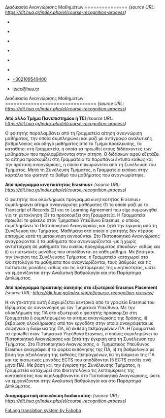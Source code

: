 Διαδικασία Αναγνώρισης Μαθημάτων
===============    *(source URL: https://dit.hua.gr/index.php/el/course-recognition-process)*

*   [](https://www.facebook.com/ditharokopio)
*   [](https://www.youtube.com/channel/UCEHkYirpXF1nSLxDCrfDZ4A)
*   [](https://www.linkedin.com/company/77699385)
*   [](https://www.instagram.com/dithua)

*   [](https://dit.hua.gr/index.php/el/course-recognition-process)
*   [](https://dit.hua.gr/index.php/en/course-recognition-process)

*   [+302109549400](tel:+302109549400)
*   [itsec@hua.gr](mailto:itsec@hua.gr)

Διαδικασία Αναγνώρισης Μαθημάτων
================================  *(source URL: https://dit.hua.gr/index.php/el/course-recognition-process)*

**Από άλλο Τμήμα Πανεπιστημίου ή ΤΕΙ**  *(source URL: https://dit.hua.gr/index.php/el/course-recognition-process)*

Ο φοιτητής παραλαμβάνει από τη Γραμματεία αίτηση αναγνώριση μαθήματος, την οποία συμπληρώνει και μαζί με αντίγραφο αναλυτικής βαθμολογίας και οδηγό μαθήματος από το Τμήμα προέλευσης, τα καταθέτει στη Γραμματεία, η οποία τα προωθεί στους διδάσκοντες των μαθημάτων που περιλαμβάνονται στην αίτηση. Ο διδάσκων αφού εξετάζει το αίτημα προσκομίζει στη Γραμματεία τα παραπάνω έντυπα καθώς και την πρόταση αναγνώρισης, η οποία επικυρώνεται από τη Συνέλευση του Τμήματος. Μετά τη Συνέλευση Τμήματος, η Γραμματεία εισάγει στην καρτέλα του φοιτητή το βαθμό του μαθήματος που αναγνωρίστηκε.

**Από πρόγραμμα κινητικότητας Erasmus+**  *(source URL: https://dit.hua.gr/index.php/el/course-recognition-process)*

O φοιτητής που ολοκλήρωσε πρόγραμμα κινητικότητας Erasmus+ συμπληρώνει αίτημα αναγνώρισης μαθήματος (1) το οποίο μαζί με το Transcript of Records (2) και το Learning Agreement που είχε συμφωνηθεί για τη μετακίνηση (3) τα προσκομίζει στη Γραμματεία. Η Γραμματεία προωθεί το φάκελο στον Τμηματικό Υπεύθυνο Erasmus, ο οποίος συμπληρώνει το Πιστοποιητικό Αναγνώρισης και ζητά την έγκριση από τη Συνέλευση του Τμήματος. Μαθήματα στα οποία ο φοιτητής δεν πέρασε επιτυχώς κατά τη μετακίνηση αγνοούνται. Στο Πιστοποιητικό Αναγνώρισης αναγράφονται i) τα μαθήματα που αναγνωρίζονται -με ή χωρίς αντιστοίχιση σε μαθήματα του οικείου προγράμματος σπουδών- καθώς και ii) οι πιστωτικές μονάδες που αποδίδονται σε κάθε μάθημα. Με βάση και την έγκριση της Συνέλευσης Τμήματος, η Γραμματεία καταχωρεί στο Φοιτητολόγιο τα μαθήματα που αναγνωρίζονται, τους βαθμούς και τις πιστωτικές μονάδες καθώς και τις λεπτομέρειες της κινητικότητας, ώστε να εμφανίζονται στην Αναλυτική Βαθμολογία και στο Παράρτημα Διπλώματος.

**Από πρόγραμμα πρακτικής άσκησης στο εξωτερικό Erasmus Placement**  *(source URL: https://dit.hua.gr/index.php/el/course-recognition-process)*

Η κινητικότητα αυτή διαχειρίζεται κεντρικά από το γραφείο Erasmus του Ιδρύματος σε συνεννόηση με τον Τμηματικό Υπεύθυνο. Με την ολοκλήρωση της ΠΑ στο εξωτερικό ο φοιτητής προσκομίζει στη Γραμματεία i) συμπληρωμένο το αίτημα αναγνώρισης της δράσης, ii) βεβαίωση ολοκλήρωσης από τον εργοδότη στην οποία αναγράφεται με σαφήνεια η διάρκεια της ΠΑ, iii) έκθεση πεπραγμένων ΠΑ. Η Γραμματεία τα προωθεί στον Τμηματικό Υπεύθυνο Erasmus, ο οποίος συμπληρώνει το Πιστοποιητικό Αναγνώρισης και ζητά την έγκριση από τη Συνέλευση του Τμήματος. Στο Πιστοποιητικό Αναγνώρισης, ο  Τμηματικός Υπεύθυνος Erasmus αναγράφει i) το φορέα εκπόνησης της ΠΑ, ii) τη βαθμολογία με βάση την αξιολόγηση της έκθεσης πεπραγμένων, iii) τη διάρκεια της ΠΑ και τις πιστωτικές μονάδες ECTS που αποδίδονται (5 ECTS credits ανά μήνα ΠΑ). Με βάση και την έγκριση της Συνέλευσης Τμήματος, η Γραμματεία καταχωρεί στο Φοιτητολόγιο τις λεπτομέρειες της κινητικότητας που περιλαμβάνονται στο Πιστοποιητικό Αναγνώρισης, ώστε να εμφανίζονται στην Αναλυτική Βαθμολογία και στο Παράρτημα Διπλώματος.

**Διαγραμματική απεικόνιση διαδικασίας:**  *(source URL: https://dit.hua.gr/index.php/el/course-recognition-process)*

[FaLang translation system by Faboba](http://www.faboba.com/ "Faboba : Création de composantJoomla")

[](https://dit.hua.gr/index.php/el/course-recognition-process#)
